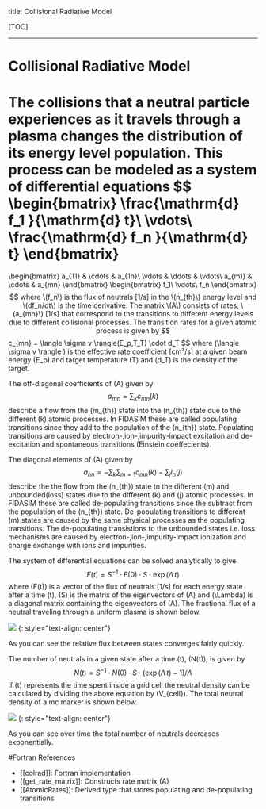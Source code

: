 title: Collisional Radiative Model

[TOC]

---

# Collisional Radiative Model
The collisions that a neutral particle experiences as it travels through a plasma changes the distribution of its energy level population.
This process can be modeled as a system of differential equations
$$
\begin{bmatrix}
\frac{\mathrm{d} f_1 }{\mathrm{d} t}\\
\vdots\\ 
\frac{\mathrm{d} f_n }{\mathrm{d} t}
\end{bmatrix}
=
\begin{bmatrix}
a_{11} & \cdots & a_{1n}\\ 
\vdots & \ddots & \vdots\\ 
a_{m1} & \cdots & a_{mn}
\end{bmatrix}
\begin{bmatrix}
f_1\\
\vdots\\ 
f_n
\end{bmatrix}
$$
where \(f_n\) is the flux of neutrals [1/s] in the \(n_{th}\) energy level and \(df_n/dt\) is the time derivative.
The matrix \(A\) consists of rates, \(a_{mn}\) [1/s] that correspond to the transitions to different energy levels due to different collisional processes.
The transition rates for a given atomic process is given by
$$c_{mn} = \langle \sigma v \rangle(E_p,T_T) \cdot d_T $$
where \(\langle \sigma v \rangle \) is the effective rate coefficient [cm³/s] at a given beam energy \(E_p\) and target temperature \(T\) and \(d_T\) is the density of the target.

The off-diagonal coefficients of \(A\) given by 
$$a_{mn} = \sum_k c_{mn}(k) $$
describe a flow from the \(m_{th}\) state into the \(n_{th}\) state due to the different \(k\) atomic processes.
In FIDASIM these are called populating transitions since they add to the population of the \(n_{th}\) state.
Populating transitions are caused by electron-,ion-,impurity-impact excitation and de-excitation and spontaneous transitions (Einstein coeffecients).

The diagonal elements of \(A\) given by
$$a_{nn} = - \sum_k \sum_{m=1} c_{mn}(k) - \sum_j l_n(j)$$
describe the the flow from the \(n_{th}\) state to the different \(m\) and unbounded(loss) states due to the different \(k\) and \(j\) atomic processes.
In FIDASIM these are called de-populating transitions since the subtract from the population of the \(n_{th}\) state.
De-populating transitions to different \(m\) states are caused by the same physical processes as the populating transitions.
The de-populating transistions to the unbounded states i.e. loss mechanisms are caused by electron-,ion-,impurity-impact ionization and charge exchange with ions and impurities.

The system of differential equations can be solved analytically to give
$$F(t) = S^{-1} \cdot F(0)\cdot S \cdot \exp(\Lambda \,t)$$
where \(F(t)\) is a vector of the flux of neutrals [1/s] for each energy state after a time \(t\), \(S\) is the matrix of the eigenvectors of \(A\) and \(\Lambda\) is a diagonal matrix containing the eigenvectors of \(A\). 
The fractional flux of a neutral traveling through a uniform plasma is shown below.

![](|media|/neutral_attenuation.png)
{: style="text-align: center"}

As you can see the relative flux between states converges fairly quickly.

The number of neutrals in a given state after a time \(t\), \(N(t)\), is given by
$$N(t) = S^{-1} \cdot N(0)\cdot S \cdot (\exp(\Lambda \,t) - 1)/\Lambda$$
If \(t\) represents the time spent inside a grid cell the neutral density can be calculated by dividing the above equation by \(V_{cell}\).
The total neutral density of a mc marker is shown below.

![](|media|/neutral_dens.png)
{: style="text-align: center"}

As you can see over time the total number of neutrals decreases exponentially.

#Fortran References
* [[colrad]]: Fortran implementation
* [[get_rate_matrix]]: Constructs rate matrix \(A\)
* [[AtomicRates]]: Derived type that stores populating and de-populating transitions
